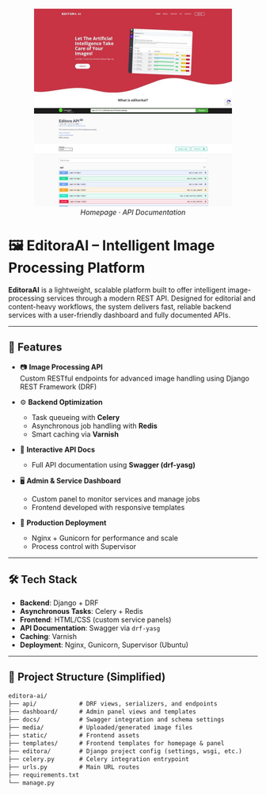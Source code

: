 <p align="center">
  <img src="./hp.jpg" alt="EditoraAI Homepage" width="400"/>
  <img src="./doc.jpg" alt="API Docs" width="400"/>
  <br><em>Homepage · API Documentation</em>
</p>

# 🖼️ EditoraAI – Intelligent Image Processing Platform

**EditoraAI** is a lightweight, scalable platform built to offer intelligent image-processing services through a modern REST API. Designed for editorial and content-heavy workflows, the system delivers fast, reliable backend services with a user-friendly dashboard and fully documented APIs.

---

## 🚀 Features

- 📷 **Image Processing API**  
  Custom RESTful endpoints for advanced image handling using Django REST Framework (DRF)

- ⚙️ **Backend Optimization**
  - Task queueing with **Celery**
  - Asynchronous job handling with **Redis**
  - Smart caching via **Varnish**

- 🧪 **Interactive API Docs**
  - Full API documentation using **Swagger (drf-yasg)**

- 🖥️ **Admin & Service Dashboard**
  - Custom panel to monitor services and manage jobs
  - Frontend developed with responsive templates

- 📡 **Production Deployment**
  - Nginx + Gunicorn for performance and scale
  - Process control with Supervisor

---

## 🛠️ Tech Stack

- **Backend**: Django + DRF
- **Asynchronous Tasks**: Celery + Redis
- **Frontend**: HTML/CSS (custom service panels)
- **API Documentation**: Swagger via `drf-yasg`
- **Caching**: Varnish
- **Deployment**: Nginx, Gunicorn, Supervisor (Ubuntu)

---

## 📁 Project Structure (Simplified)

```plaintext
editora-ai/
├── api/            # DRF views, serializers, and endpoints
├── dashboard/      # Admin panel views and templates
├── docs/           # Swagger integration and schema settings
├── media/          # Uploaded/generated image files
├── static/         # Frontend assets
├── templates/      # Frontend templates for homepage & panel
├── editora/        # Django project config (settings, wsgi, etc.)
├── celery.py       # Celery integration entrypoint
├── urls.py         # Main URL routes
├── requirements.txt
└── manage.py
